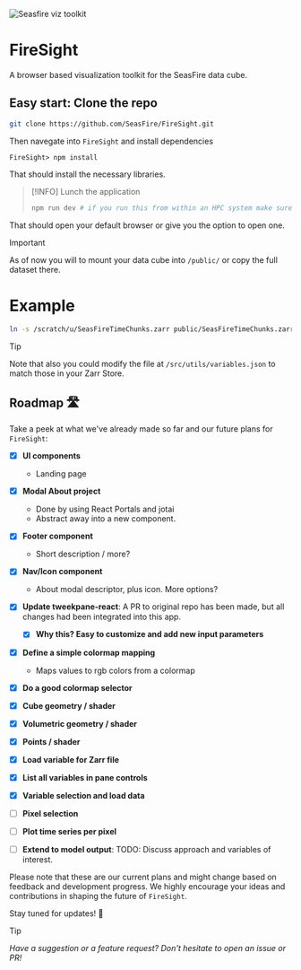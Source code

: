 ![Seasfire viz toolkit](/static/SeasFireApp.gif)

# FireSight
A browser based visualization toolkit for the SeasFire data cube.


## Easy start: Clone the repo

```sh
git clone https://github.com/SeasFire/FireSight.git
```

Then navegate into `FireSight` and install dependencies

```
FireSight> npm install
```

That should install the necessary libraries.

> [!INFO]
> Lunch the application
> ```sh
> npm run dev # if you run this from within an HPC system make sure to first do `module load nodejs/20.12.2`
> ```

That should open your default browser or give you the option to open one. 

> [!IMPORTANT]
> As of now you will to mount your data cube into `/public/` or copy the full dataset there.
>
> # Example
> ```sh
> ln -s /scratch/u/SeasFireTimeChunks.zarr public/SeasFireTimeChunks.zarr
> ```

> [!TIP]
> Note that also you could modify the file at `/src/utils/variables.json` to match those in your Zarr Store.

## Roadmap 🛣️

Take a peek at what we've already made so far and our future plans for `FireSight`:

- [x] **UI components**
  - Landing page
- [x] **Modal About project**
  - Done by using React Portals and jotai
  - Abstract away into a new component.
- [x] **Footer component**
  - Short description / more?
- [x] **Nav/Icon component**
  - About modal descriptor, plus icon. More options? 
- [x] **Update tweekpane-react**: A PR to original repo has been made, but all changes had been integrated into this app.
  - [x] **Why this? Easy to customize and add new input parameters**
- [x] **Define a simple colormap mapping**
  - Maps values to rgb colors from a colormap
- [x] **Do a good colormap selector**
- [x] **Cube geometry / shader**
- [x] **Volumetric geometry / shader**
- [x] **Points / shader**
- [x] **Load variable for Zarr file**
- [x] **List all variables in pane controls**
- [x] **Variable selection and load data**
- [ ] **Pixel selection**
- [ ] **Plot time series per pixel**
- [ ] **Extend to model output**: TODO: Discuss approach and variables of interest.



Please note that these are our current plans and might change based on feedback and development progress. We highly encourage your ideas and contributions in shaping the future of `FireSight`.

Stay tuned for updates! 🚀

> [!TIP]
> _Have a suggestion or a feature request? Don't hesitate to open an issue or PR!_
